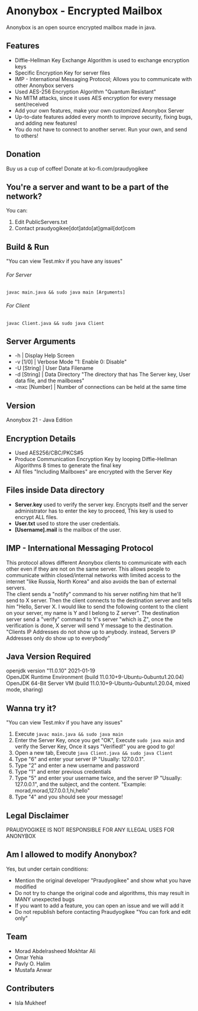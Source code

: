 # Anonybox - Encrypted Mailbox
Anonybox is an open source encrypted mailbox made in java.
## Features
- Diffie-Hellman Key Exchange Algorithm is used to exchange encryption keys
- Specific Encryption Key for server files
- IMP - International Messaging Protocol; Allows you to communicate with other Anonybox servers
- Used AES-256 Encryption Algorithm "Quantum Resistant"
- No MITM attacks, since it uses AES encryption for every message sent/received
- Add your own features, make your own customized Anonybox Server
- Up-to-date features added every month to improve security, fixing bugs, and adding new features!
- You do not have to connect to another server. Run your own, and send to others!

## Donation
Buy us a cup of coffee! Donate at ko-fi.com/praudyogikee

## You're a server and want to be a part of the network?
You can:
1. Edit PublicServers.txt
2. Contact praudyogikee[dot]atdo[at]gmail[dot]com

## Build & Run
"You can view Test.mkv if you have any issues"<br>
###### For Server
`javac main.java && sudo java main [Arguments]`
###### For Client
`javac Client.java && sudo java Client`

## Server Arguments
- -h | Display Help Screen
- -v [1/0] | Verbose Mode "1: Enable 0: Disable"
- -U [String] | User Data Filename
- -d [String] | Data Directory "The directory that has The Server key, User data file, and the mailboxes"
- -mxc [Number] | Number of connections can be held at the same time

## Version
Anonybox 21 - Java Edition

## Encryption Details
- Used AES256/CBC/PKCS#5
- Produce Communication Encryption Key by looping Diffie-Hellman Algorithms 8 times to generate the final key
- All files "Including Mailboxes" are encrypted with the Server Key

## Files inside Data directory
- **Server.key** used to verify the server key. Encrypts itself and the server administrator has to enter the key to proceed, This key is used to encrypt ALL files.
- **User.txt** used to store the user credentials.
- **[Username].mail** is the mailbox of the user.

## IMP - International Messaging Protocol
This protocol allows different Anonybox clients to communicate with each other even if they are not on the same server. This allows people to communicate within closed/internal networks with limited access to the internet "like Russia, North Korea" and also avoids the ban of external servers.<br>
The client sends a "notify" command to his server notifing him that he'll send to X server. Then the client connects to the destination server and tells him "Hello, Server X. I would like to send the following content to the client on your server, my name is Y and I belong to Z server". The destination server send a "verify" command to Y's server "which is Z", once the verification is done, X server will send Y message to the destination. "Clients IP Addresses do not show up to anybody. instead, Servers IP Addresses only do show up to everybody"

## Java Version Required
openjdk version "11.0.10" 2021-01-19<br>
OpenJDK Runtime Environment (build 11.0.10+9-Ubuntu-0ubuntu1.20.04)<br>
OpenJDK 64-Bit Server VM (build 11.0.10+9-Ubuntu-0ubuntu1.20.04, mixed mode, sharing)

## Wanna try it?
"You can view Test.mkv if you have any issues"<br>
1. Execute `javac main.java && sudo java main`
2. Enter the Server Key, once you get "OK", Execute `sudo java main` and verify the Server Key, Once it says "Verified!" you are good to go!
3. Open a new tab, Execute `java Client.java && sudo java Client`
4. Type "6" and enter your server IP "Usually: 127.0.0.1".
5. Type "2" and enter a new username and password
6. Type "1" and enter previous credentials
7. Type "5" and enter your username twice, and the server IP "Usually: 127.0.0.1", and the subject, and the content. "Example: morad,morad,127.0.0.1,hi,hello"
8. Type "4" and you should see your message!

## Legal Disclaimer
PRAUDYOGIKEE IS NOT RESPONSIBLE FOR ANY ILLEGAL USES FOR ANONYBOX

## Am I allowed to modify Anonybox?
Yes, but under certain conditions:
- Mention the original developer "Praudyogikee" and show what you have modified
- Do not try to change the original code and algorithms, this may result in MANY unexpected bugs
- If you want to add a feature, you can open an issue and we will add it
- Do not republish before contacting Praudyogikee "You can fork and edit only"

## Team
- Morad Abdelrasheed Mokhtar Ali
- Omar Yehia
- Pavly O. Halim
- Mustafa Anwar

## Contributers
- Isla Mukheef
